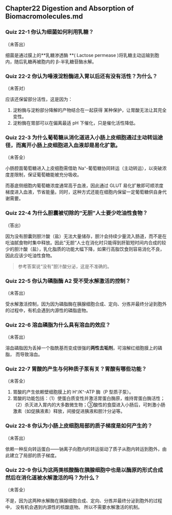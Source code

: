 ## Chapter22 Digestion and Absorption of Biomacromolecules.md

### Quiz 22-1 你认为细菌如何利用乳糖？

（未答出）

细菌是通过膜上的**乳糖渗透酶 **( Lactose permease )将乳糖主动运输到胞内，随后乳糖再被胞内的 β-半乳糖苷酶水解。



### Quiz 22-2 你认为唾液淀粉酶进入胃以后还有没有活性？为什么？

（未答对）

应该还保留部分活性，这是因为：

1. 淀粉酶与淀粉部分降解的产物结合在一起获得 某种保护，让胃酸无法让其完全变性。
2. 淀粉酶在胃部可以在偏离最适 pH 下催化，只是催化活性降低。 



### Quiz 22-3 为什么葡萄糖从消化道进入小肠上皮细胞通过主动转运途径，而离开小肠上皮细胞进入血液却是易化扩散。

（未答全）

小肠腔面葡萄糖进入上皮细胞需借助 Na⁺-葡萄糖协同转运（主动转运），以突破浓度差限制，保证葡萄糖能被充分吸收。

而基底侧细胞内葡萄糖浓度通常高于血液，因此通过 GLUT 易化扩散即可顺浓度梯度进入血液，节省能量。同时，这种方式还能在细胞内保留一定葡萄糖供自身代谢需要。



### Quiz 22-4 为什么胆囊被切除的“无胆”人士要少吃油性食物？

（答出）

因为没有胆囊则胆汁酸（盐）无法大量储存，胆汁会持续少量流入肠道，而不是在吃油腻食物时集中释放。因此”无胆“人士在消化时只能得到肝脏短时间内合成的较少的胆汁酸（盐），乳化脂质的功能大幅下降，如果行高脂饮食则容易消化不良，因此应该少吃油性食物。

> 参考答案说“没有”胆汁酸分泌，这是不准确的。



### Quiz 22-5 你认为磷脂酶 A2 受不受水解激活的控制？

（未答出）

受水解激活控制，因为因为磷脂酶在胰腺细胞合成、定向、分拣并最终分泌到胞外的过程中，有机会遇到内源性的磷脂底物。



### Quiz 22-6 溶血磷脂为什么具有溶血的效应？

（未答出）

溶血磷脂因为丢掉一个脂酰基而变成很强的**两性去垢剂**，可溶解红细胞膜上的磷脂， 而导致溶血。 



### Quiz 22-7 胃酸的产生与何种质子泵有关？胃酸有哪些功能？

（未答全）

1. 胃酸的产生依赖壁细胞膜上的 H⁺/K⁺-ATP 酶（P 型质子泵）。
2. 胃酸的功能包括：（1）使蛋白质变性并激活胃蛋白酶原，维持胃蛋白酶活性；（2）杀灭进入胃内的大多数微生物；③酸性的食糜进入小肠后，可刺激小肠激素（如促胰液素）释放，间接促进胰液和胆汁分泌等。



### Quiz 22-8 你认为小肠上皮细胞局部的质子梯度是如何产生的？

（未答出）

依赖一种反向转运蛋白——钠离子向胞内的转运驱动了质子从胞内转运到胞外，由 此建立了局部的质子梯度。 



### Quiz 22-9 你认为这两类核酸酶在胰腺细胞中也是以酶原的形式合成然后在消化道被水解激活的吗？为什么？

（未答全）

不是，因为这两种水解酶在胰腺细胞合成、定向、分拣并最终分泌到胞外的过程中， 没有机会遇到内源性的核酸底物。 所以不需要水解激活的机制。

